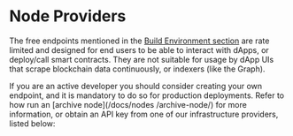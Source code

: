 # Node Providers

The free endpoints mentioned in the [Build Environment section](/docs/build/environment/endpoints) are rate limited and designed for end users to be able to interact with dApps, or deploy/call smart contracts. They are not suitable for usage by dApp UIs that scrape blockchain data continuously, or indexers (like the Graph).

If you are an active developer you should consider creating your own endpoint, and it is mandatory to do so for production deployments. Refer to how run an [archive node](/docs/nodes
/archive-node/) for more information, or obtain an API key from one of our infrastructure providers, listed below:

<br/>
